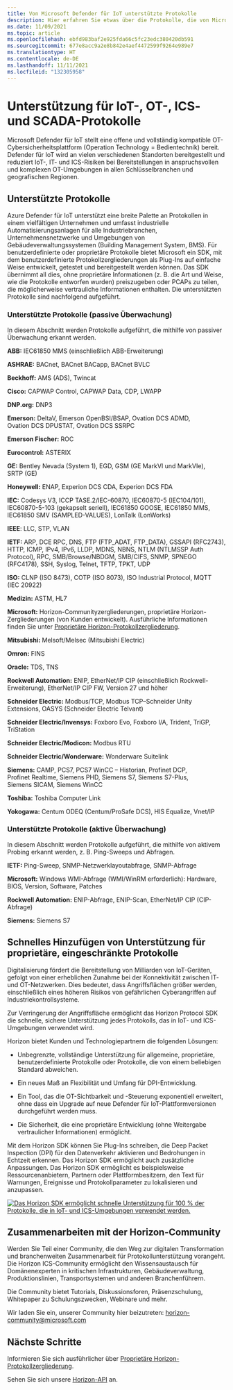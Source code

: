```yaml
---
title: Von Microsoft Defender für IoT unterstützte Protokolle
description: Hier erfahren Sie etwas über die Protokolle, die von Microsoft Defender für IoT unterstützt werden.
ms.date: 11/09/2021
ms.topic: article
ms.openlocfilehash: ebfd983baf2e925fda66c5fc23edc380420db591
ms.sourcegitcommit: 677e8acc9a2e8b842e4aef4472599f9264e989e7
ms.translationtype: HT
ms.contentlocale: de-DE
ms.lasthandoff: 11/11/2021
ms.locfileid: "132305958"
---
```

# <a name="support-for-iot-ot-ics-and-scada-protocols"></a>Unterstützung für IoT-, OT-, ICS- und SCADA-Protokolle

Microsoft Defender für IoT stellt eine offene und vollständig kompatible OT-Cybersicherheitsplattform (Operation Technology = Bedientechnik) bereit. Defender für IoT wird an vielen verschiedenen Standorten bereitgestellt und reduziert IoT-, IT- und ICS-Risiken bei Bereitstellungen in anspruchsvollen und komplexen OT-Umgebungen in allen Schlüsselbranchen und geografischen Regionen.

## <a name="supported-protocols"></a>Unterstützte Protokolle

Azure Defender für IoT unterstützt eine breite Palette an Protokollen in einem vielfältigen Unternehmen und umfasst industrielle Automatisierungsanlagen für alle Industriebranchen, Unternehmensnetzwerke und Umgebungen von Gebäudeverwaltungssystemen (Building Management System, BMS). Für benutzerdefinierte oder proprietäre Protokolle bietet Microsoft ein SDK, mit dem benutzerdefinierte Protokollzergliederungen als Plug-Ins auf einfache Weise entwickelt, getestet und bereitgestellt werden können. Das SDK übernimmt all dies, ohne proprietäre Informationen (z. B. die Art und Weise, wie die Protokolle entworfen wurden) preiszugeben oder PCAPs zu teilen, die möglicherweise vertrauliche Informationen enthalten. Die unterstützten Protokolle sind nachfolgend aufgeführt.

### <a name="supported-protocols-passive-monitoring"></a>Unterstützte Protokolle (passive Überwachung)

In diesem Abschnitt werden Protokolle aufgeführt, die mithilfe von passiver Überwachung erkannt werden.

**ABB:** IEC61850 MMS (einschließlich ABB-Erweiterung)

**ASHRAE:** BACnet, BACnet BACapp, BACnet BVLC

**Beckhoff:** AMS (ADS), Twincat 

**Cisco:** CAPWAP Control, CAPWAP Data, CDP, LWAPP

**DNP.org:** DNP3

**Emerson:** DeltaV, Emerson OpenBSI/BSAP, Ovation DCS ADMD, Ovation DCS DPUSTAT, Ovation DCS SSRPC

**Emerson Fischer:** ROC

**Eurocontrol:** ASTERIX

**GE:** Bentley Nevada (System 1), EGD, GSM (GE MarkVI und MarkVIe), SRTP (GE)

**Honeywell:** ENAP, Experion DCS CDA, Experion DCS FDA

**IEC:** Codesys V3, ICCP TASE.2/IEC-60870, IEC60870-5 (IEC104/101), IEC60870-5-103 (gekapselt seriell), IEC61850 GOOSE, IEC61850 MMS, IEC61850 SMV (SAMPLED-VALUES), LonTalk (LonWorks)

**IEEE**: LLC, STP, VLAN

**IETF:** ARP, DCE RPC, DNS, FTP (FTP_ADAT, FTP_DATA), GSSAPI (RFC2743), HTTP, ICMP, IPv4, IPv6, LLDP, MDNS, NBNS, NTLM (NTLMSSP Auth Protocol), RPC, SMB/Browse/NBDGM, SMB/CIFS, SNMP, SPNEGO (RFC4178), SSH, Syslog, Telnet, TFTP, TPKT, UDP

**ISO:** CLNP (ISO 8473), COTP (ISO 8073), ISO Industrial Protocol, MQTT (IEC 20922)

**Medizin:** ASTM, HL7

**Microsoft:** Horizon-Communityzergliederungen, proprietäre Horizon-Zergliederungen (von Kunden entwickelt). Ausführliche Informationen finden Sie unter [Proprietäre Horizon-Protokollzergliederung](references-horizon-sdk.md).

**Mitsubishi:** Melsoft/Melsec (Mitsubishi Electric)

**Omron:** FINS

**Oracle:** TDS, TNS

**Rockwell Automation:** ENIP, EtherNet/IP CIP (einschließlich Rockwell-Erweiterung), EtherNet/IP CIP FW, Version 27 und höher

**Schneider Electric:** Modbus/TCP, Modbus TCP–Schneider Unity Extensions, OASYS (Schneider Electric Telvant) 

**Schneider Electric/Invensys:** Foxboro Evo, Foxboro I/A, Trident, TriGP, TriStation

**Schneider Electric/Modicon:** Modbus RTU

**Schneider Electric/Wonderware:** Wonderware Suitelink

**Siemens:** CAMP, PCS7, PCS7 WinCC – Historian, Profinet DCP, Profinet Realtime, Siemens PHD, Siemens S7, Siemens S7-Plus, Siemens SICAM, Siemens WinCC

**Toshiba:** Toshiba Computer Link

**Yokogawa:** Centum ODEQ (Centum/ProSafe DCS), HIS Equalize, Vnet/IP

### <a name="supported-protocols-active-monitoring"></a>Unterstützte Protokolle (aktive Überwachung)

In diesem Abschnitt werden Protokolle aufgeführt, die mithilfe von aktivem Probing erkannt werden, z. B. Ping-Sweeps und Abfragen.

**IETF:** Ping-Sweep, SNMP-Netzwerklayoutabfrage, SNMP-Abfrage

**Microsoft:** Windows WMI-Abfrage (WMI/WinRM erforderlich): Hardware, BIOS, Version, Software, Patches

**Rockwell Automation:** ENIP-Abfrage, ENIP-Scan, EtherNet/IP CIP (CIP-Abfrage)

**Siemens:** Siemens S7

## <a name="quickly-add-support-for-proprietary-restricted-protocols"></a>Schnelles Hinzufügen von Unterstützung für proprietäre, eingeschränkte Protokolle

Digitalisierung fördert die Bereitstellung von Milliarden von IoT-Geräten, gefolgt von einer erheblichen Zunahme bei der Konnektivität zwischen IT- und OT-Netzwerken. Dies bedeutet, dass Angriffsflächen größer werden, einschließlich eines höheren Risikos von gefährlichen Cyberangriffen auf Industriekontrollsysteme.

Zur Verringerung der Angriffsfläche ermöglicht das Horizon Protocol SDK die schnelle, sichere Unterstützung jedes Protokolls, das in IoT- und ICS-Umgebungen verwendet wird.

Horizon bietet Kunden und Technologiepartnern die folgenden Lösungen:

- Unbegrenzte, vollständige Unterstützung für allgemeine, proprietäre, benutzerdefinierte Protokolle oder Protokolle, die von einem beliebigen Standard abweichen.

- Ein neues Maß an Flexibilität und Umfang für DPI-Entwicklung.

- Ein Tool, das die OT-Sichtbarkeit und -Steuerung exponentiell erweitert, ohne dass ein Upgrade auf neue Defender für IoT-Plattformversionen durchgeführt werden muss.

- Die Sicherheit, die eine proprietäre Entwicklung (ohne Weitergabe vertraulicher Informationen) ermöglicht.

Mit dem Horizon SDK können Sie Plug-Ins schreiben, die Deep Packet Inspection (DPI) für den Datenverkehr aktivieren und Bedrohungen in Echtzeit erkennen. Das Horizon SDK ermöglicht auch zusätzliche Anpassungen. Das Horizon SDK ermöglicht es beispielsweise Ressourcenanbietern, Partnern oder Plattformbesitzern, den Text für Warnungen, Ereignisse und Protokollparameter zu lokalisieren und anzupassen.

[![Das Horizon SDK ermöglicht schnelle Unterstützung für 100 % der Protokolle, die in IoT- und ICS-Umgebungen verwendet werden.](media/concept-supported-protocols/sdk-horizon.png)](media/concept-supported-protocols/sdk-horizon-expanded.png#lightbox)

## <a name="collaborate-with-the-horizon-community"></a>Zusammenarbeiten mit der Horizon-Community

Werden Sie Teil einer Community, die den Weg zur digitalen Transformation und branchenweiten Zusammenarbeit für Protokollunterstützung vorangeht. Die Horizon ICS-Community ermöglicht den Wissensaustausch für Domänenexperten in kritischen Infrastrukturen, Gebäudeverwaltung, Produktionslinien, Transportsystemen und anderen Branchenführern.

Die Community bietet Tutorials, Diskussionsforen, Präsenzschulung, Whitepaper zu Schulungszwecken, Webinare und mehr.

Wir laden Sie ein, unserer Community hier beizutreten: <horizon-community@microsoft.com>

## <a name="next-steps"></a>Nächste Schritte

Informieren Sie sich ausführlicher über [Proprietäre Horizon-Protokollzergliederung](references-horizon-sdk.md).

Sehen Sie sich unsere [Horizon-API](references-horizon-api.md) an.
